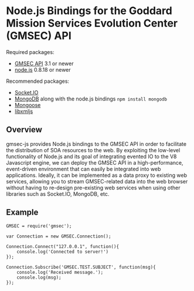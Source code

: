 Node.js Bindings for the Goddard Mission Services Evolution Center (GMSEC) API
==============================================================================

Required packages:

* [GMSEC API](http://sourceforge.net/projects/gmsec/) 3.1 or newer
* [node.js](http://nodejs.org/) 0.8.18 or newer

Recommended packages:

* [Socket.IO](http://socket.io/)
* [MongoDB](http://www.mongodb.org/) along with the node.js bindings `npm install mongodb`
* [Mongoose](http://blog.learnboost.com/blog/mongoose/)
* [libxmljs](https://github.com/polotek/libxmljs)

Overview
--------

gmsec-js provides Node.js bindings to the GMSEC API in order to facilitate the distribution of SOA resources to the web. By exploiting the low-level functionality of Node.js and its goal of integrating evented IO to the V8 Javascript engine, we can deploy the GMSEC API in a high-performance, event-driven environment that can easily be integrated into web applications. Ideally, it can be implemented as a data proxy to existing web services, allowing you to stream GMSEC-related data into the web browser without having to re-design pre-existing web services when using other libraries such as Socket.IO, MongoDB, etc.

Example
-------

    GMSEC = require('gmsec');
    
    var Connection = new GMSEC.Connection();

    Connection.Connect("127.0.0.1", function(){
        console.log('Connected to server!')
    });

    Connection.Subscribe('GMSEC.TEST.SUBJECT', function(msg){
        console.log('Received message.');
		console.log(msg);
    });
